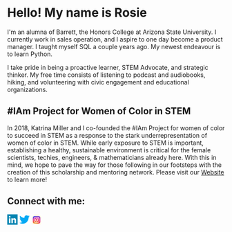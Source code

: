 # Hello! My name is Rosie

I'm an alumna of Barrett, the Honors College at Arizona State University. I currently work in sales operation, and I aspire to one day become a product manager. I taught myself SQL a couple years ago. My newest endeavour is to learn Python.

I take pride in being a proactive learner, STEM Advocate, and strategic thinker. My free time consists of listening to podcast and audiobooks, hiking, and volunteering with civic engagement and educational organizations.

## #IAm Project for Women of Color in STEM
In 2018, Katrina Miller and I co-founded the #IAm Project for women of color to succeed in STEM as a response to the stark underrepresentation of women of color in STEM. While early exposure to STEM is important, establishing a healthy, sustainable environment is critical for the female scientists, techies, engineers, & mathematicians already here. With this in mind, we hope to pave the way for those following in our footsteps with the creation of this scholarship and mentoring network. Please visit our [Website](http://www.iamstemproject.org) to learn more!

## Connect with me:
[![alt text][1.1]][1]
[![alt text][2.1]][2]
[![alt text][3.1]][3]

<!-- icons-->
[1.1]: images/linkedin.png
[2.1]: images/twitter.png 
[3.1]: images/instagram.png 


<!-- links-->

[1]: http://www.linkedin.com/in/rhernandezgonzalez
[2]: http://www.twitter.com/rrosiehernandez
[3]: https://www.instagram.com/iamstemproject
<!-- end -->
